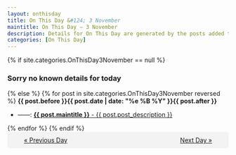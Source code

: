 ```yaml
---
layout: onthisday
title: On This Day &#124; 3 November
maintitle: On This Day — 3 November
description: Details for On This Day are generated by the posts added to the website so the content is subject to changes/updates over time.
categories: [On This Day]
---
```


{% if site.categories.OnThisDay3November == null %}
<h3>Sorry no known details for today</h3>
{% else %}
{% for post in site.categories.OnThisDay3November reversed %}
<strong>{{ post.before }}{{ post.date | date: "%e %B %Y" }}{{ post.after }}</strong>
<ul>
<li> ——: <a class="{{ post.class }}" href="{{ post.url }}"><strong>{{ post.maintitle }}</strong> - {{ post.post_description }}</a></li>
</ul>
{% endfor %}
{% endif %}
<br />
<div style="background-color: #f3f3f3; padding: 10px; border-radius: 5px; text-align: center; display: flex; justify-content: space-evenly;">
<a href="/onthisday/11/11-02">« Previous Day</a>
<span style="visibility:hidden;">[ Visit Leap Year February 29 ]</span>
<a href="/onthisday/11/11-04">Next Day »</a>
</div>
